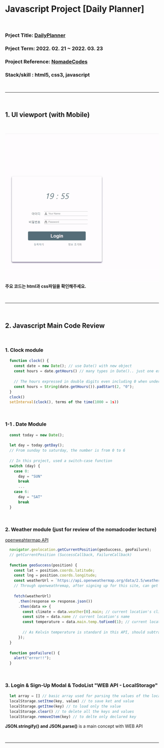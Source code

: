 # Javascript Project [Daily Planner]  
<Br>

### Prject Title: [DailyPlanner](https://dailyplanwithchecklist.netlify.app)  
### Prject Term: 2022. 02. 21 ~ 2022. 03. 23  
### Project Reference: [NomadeCodes](https://nomadcoders.co/javascript-for-beginners/lobby)  
### Stack/skill : html5, css3, javascript  
<br>  

---
<br>

## 1. UI viewport (with Mobile)  
<br>  

![](img/Dailyplanner.gif)  
__주요 코드는 html과 css파일을 확인해주세요.__

<br>  

---  
<br>

## 2. Javascript Main Code Review
<br>  

### 1. Clock module

  ```javascript
    function clock() {
      const date = new Date(); // use Date() with new object
      const hours = date.getHours() // many types in Date().. just one ex

      // The hours expressed in double digits even including 0 when under 10
      const hours = String(date.getHours()).padStart(2, "0");
    }
    clock()
    setInterval(clock(), terms of the time(1000 = 1s))
  ```
<br>  

### 1-1 . Date Module

  ``` javascript
    const today = new Date();

    let day = today.getDay();
    // From sunday to saturday, the number is from 0 to 6
    
    // In this project, used a switch-case function
    switch (day) {
      case 0:
        day = "SUN"
        break
        ...
      case 6:
        day = "SAT"
        break
    }
  ```
<br>

### 2. Weather module (just for review of the nomadcoder lecture)  
  [openweahtermap API](https://openweathermap.org/)

  ``` javascript
    navigator.geolocation.getCurrentPosition(geoSuccess, geoFailure);
    // getCurrentPosition (SuccessCallback, FailureCallback)
    
    function geoSuccess(position) {
      const lat = position.coords.latitude;
      const lng = position.coords.longitude;
      const weatherUrl = `https://api.openweathermap.org/data/2.5/weather?lat=${lat}&lon=${lng}&appid=${API_KEY}&units=metric`
      // Through openweathremap, after signing up for this site, can get api key for the API_KEY position.
      
      fetch(weatherUrl)
        .then(response => response.json())
        .then(data => {
          const climate = data.weather[0].main; // current location's climate
          const site = data.name // current location's name
          const temperature = data.main.temp.toFixed(1); // current location's temperature  

          // As Kelvin temperature is standard in this API, should subtract 273.15 to express Celsius temperature.
        });
    }

    function geoFailure() {
      alert("error!!");
    }
  ```
<br>

### 3. Login & Sign-Up Modal & TodoList "WEB API - LocalStorage"

  ```javascript
    let array = [] // basic array used for parsing the values of the localStoarge
    localStorage.setItme(key, value) // to save ket and value
    localStorage.getItme(key) // to load only the value
    localStorage.clear() // to delete all the keys and values
    localStorage.removeItem(key) // to delte only declared key
  ```  

  __JSON.stringify() and JSON.parse()__ is a main concept with WEB API

<br>

---
<br>




